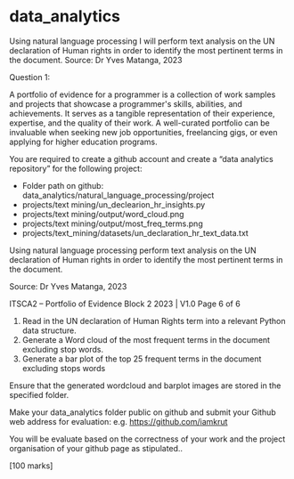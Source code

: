 # data_analytics
Using natural language processing I will perform text analysis on the UN declaration of Human rights in order to identify the most pertinent terms in the document.  Source: Dr Yves Matanga, 2023

Question 1:

A portfolio of evidence for a programmer is a collection of work samples and projects that
showcase a programmer's skills, abilities, and achievements. It serves as a tangible
representation of their experience, expertise, and the quality of their work. A well-curated
portfolio can be invaluable when seeking new job opportunities, freelancing gigs, or even
applying for higher education programs.

You are required to create a github account and create a “data analytics repository” for the
following project:

- Folder path on github: data_analytics/natural_language_processing/project
- projects/text mining/un_declearion_hr_insights.py
- projects/text mining/output/word_cloud.png
- projects/text mining/output/most_freq_terms.png
- projects/text_mining/datasets/un_declaration_hr_text_data.txt

Using natural language processing perform text analysis on the UN declaration of Human
rights in order to identify the most pertinent terms in the document.

Source: Dr Yves Matanga, 2023

ITSCA2 – Portfolio of Evidence Block 2 2023 | V1.0 Page 6 of 6
1. Read in the UN declaration of Human Rights term into a relevant Python data structure.
2. Generate a Word cloud of the most frequent terms in the document excluding stop words.
3. Generate a bar plot of the top 25 frequent terms in the document excluding stops words

Ensure that the generated wordcloud and barplot images are stored in the specified folder.

Make your data_analytics folder public on github and submit your Github web address for
evaluation: e.g. https://github.com/iamkrut

You will be evaluate based on the correctness of your work and the project organisation of your
github page as stipulated..

[100 marks]
